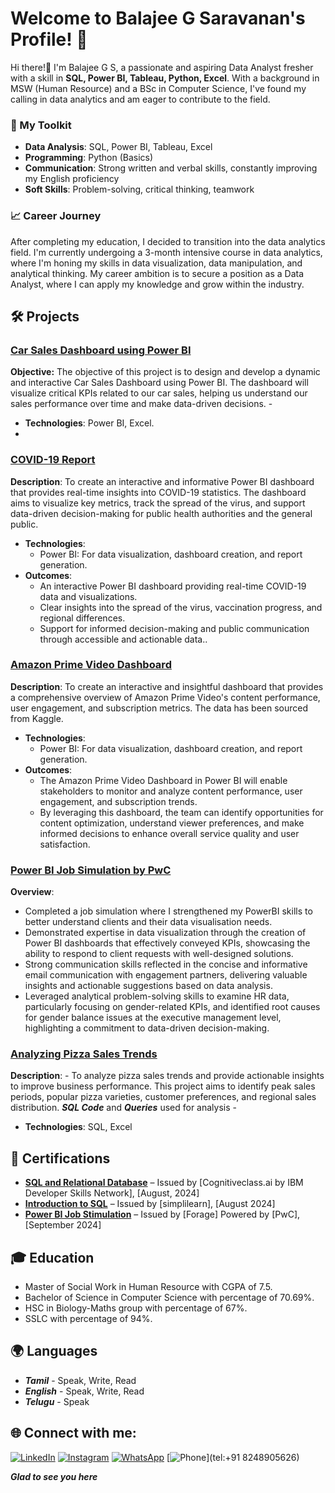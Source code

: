 # Welcome to Balajee G Saravanan's Profile! 👋

Hi there!👋 I'm Balajee G S, a passionate and aspiring Data Analyst fresher with a skill in **SQL, Power BI, Tableau, Python, Excel**. With a background in MSW (Human Resource) and a BSc in Computer Science, I've found my calling in data analytics and am eager to contribute to the field.

### 🔧 My Toolkit
- **Data Analysis**: SQL, Power BI, Tableau, Excel
- **Programming**: Python (Basics)
- **Communication**: Strong written and verbal skills, constantly improving my English proficiency
- **Soft Skills**: Problem-solving, critical thinking, teamwork
 
### 📈 Career Journey
After completing my education, I decided to transition into the data analytics field. I'm currently undergoing a 3-month intensive course in data analytics, where I'm honing my skills in data visualization, data manipulation, and analytical thinking. My career ambition is to secure a position as a Data Analyst, where I can apply my knowledge and grow within the industry.
 
## 🛠 Projects
### [Car Sales Dashboard using Power BI](https://github.com/balajee1108/Car-Sales-Dashboard)
**Objective:** The objective of this project is to design and develop a dynamic and interactive Car Sales Dashboard using Power BI. The dashboard will visualize critical KPIs related to our car sales, helping us understand our sales performance over time and make data-driven decisions.
    -
- **Technologies**: Power BI, Excel.
- 
### [COVID-19 Report](https://github.com/balajee1108/COVID-19-Report)
**Description**: To create an interactive and informative Power BI dashboard that provides real-time insights into COVID-19 statistics. The dashboard aims to visualize key metrics, track the spread of the virus, and support data-driven decision-making for public health authorities and the general public.

- **Technologies**:
  - Power BI: For data visualization, dashboard creation, and report generation.
- **Outcomes**:
  - An interactive Power BI dashboard providing real-time COVID-19 data and visualizations.
  - Clear insights into the spread of the virus, vaccination progress, and regional differences.
  - Support for informed decision-making and public communication through accessible and actionable data..

### [Amazon Prime Video Dashboard ](https://github.com/balajee1108/prime-video-dashboard)
**Description**:  To create an interactive and insightful dashboard that provides a comprehensive overview of Amazon Prime Video's content performance, user engagement, and subscription metrics. The data has been sourced from Kaggle.

- **Technologies**:
  - Power BI: For data visualization, dashboard creation, and report generation.
 - **Outcomes**:
   - The Amazon Prime Video Dashboard in Power BI will enable stakeholders to monitor and analyze content performance, user engagement, and subscription trends.
   - By leveraging this dashboard, the team can identify opportunities for content optimization, understand viewer preferences, and make informed decisions to enhance overall service quality and user satisfaction.

### [Power BI Job Simulation by PwC](https://github.com/balajee1108/Power-BI-job-simulation)
**Overview**:
 * Completed a job simulation where I strengthened my PowerBI skills to better
   understand clients and their data visualisation needs.
 * Demonstrated expertise in data visualization through the creation of Power BI
   dashboards that effectively conveyed KPIs, showcasing the ability to respond
   to client requests with well-designed solutions.
 * Strong communication skills reflected in the concise and informative email
   communication with engagement partners, delivering valuable insights and
   actionable suggestions based on data analysis.
 * Leveraged analytical problem-solving skills to examine HR data, particularly
   focusing on gender-related KPIs, and identified root causes for gender
   balance issues at the executive management level, highlighting a commitment
   to data-driven decision-making.

### [Analyzing Pizza Sales Trends](https://github.com/balajee1108/Analyzing-Pizza-Sales-Trends)
**Description**:
    - To analyze pizza sales trends and provide actionable insights to improve business performance. This project aims to identify peak sales periods, popular pizza varieties, customer preferences, and regional sales distribution. ***SQL Code*** and ***Queries*** used for analysis
    -
- **Technologies**: SQL, Excel
## 📜 Certifications

- **[SQL and Relational Database](https://courses.cognitiveclass.ai/certificates/b1ede65d4b78470484662332ba87cfbe)** – Issued by [Cognitiveclass.ai by IBM Developer Skills Network], [August, 2024]
- **[Introduction to SQL](https://simpli-web.app.link/e/cnvnlK8eCMb)** – Issued by [simplilearn], [August 2024]
- **[Power BI Job Stimulation](https://forage-uploads-prod.s3.amazonaws.com/completion-certificates/PwC%20Switzerland/a87GpgE6tiku7q3gu_PwC%20Switzerland_JhwW4LjzfEwfCTQzH_1725700046284_completion_certificate.pdf)** – Issued by [Forage] Powered by [PwC], [September 2024]


## 🎓 **Education**
   - Master of Social Work in Human Resource with CGPA of 7.5.
   - Bachelor of Science in Computer Science with percentage of 70.69%.
   - HSC in Biology-Maths group with percentage of 67%.
   - SSLC with percentage of 94%.
      
## 🌍 **Languages**
  - ***Tamil*** - Speak, Write, Read
  - ***English***  - Speak, Write, Read
  - ***Telugu*** - Speak

## 🌐 Connect with me:
[![LinkedIn](https://img.shields.io/badge/LinkedIn-%230077B5.svg?style=for-the-badge&logo=linkedin&logoColor=white)](https://www.linkedin.com/in/balajee-gs)
[![Instagram](https://img.shields.io/badge/Instagram-E4405F.svg?style=for-the-badge&logo=Instagram&logoColor=white)](https://www.instagram.com/balajee_gs?igsh=aTZ6d3Fkam82eHBy&utm_source=qr)
[![WhatsApp](https://img.shields.io/badge/WhatsApp-25D366?style=for-the-badge&logo=whatsapp&logoColor=white)](https://wa.me/8248905626)
[![Phone](https://upload.wikimedia.org/wikipedia/commons/8/8f/Phone_icon_2.svg)](tel:+91 8248905626)


***Glad to see you here*** 




